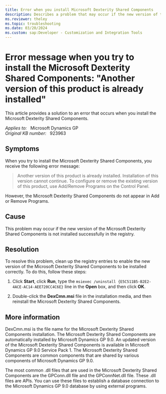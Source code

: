 ```yaml
---
title: Error when you install Microsoft Dexterity Shared Components
description: Describes a problem that may occur if the new version of the Microsoft Dexterity Shared Components is not installed successfully in the registry. Provides a resolution.
ms.reviewer: theley
ms.topic: troubleshooting
ms.date: 03/20/2024
ms.custom: sap:Developer - Customization and Integration Tools
---
```

# Error message when you try to install the Microsoft Dexterity Shared Components: "Another version of this product is already installed"

This article provides a solution to an error that occurs when you install the Microsoft Dexterity Shared Components.

_Applies to:_ &nbsp; Microsoft Dynamics GP  
_Original KB number:_ &nbsp; 923963

## Symptoms

When you try to install the Microsoft Dexterity Shared Components, you receive the following error message:

> Another version of this product is already installed. Installation of this version cannot continue. To configure or remove the existing version of this product, use Add/Remove Programs on the Control Panel.

However, the Microsoft Dexterity Shared Components do not appear in Add or Remove Programs.

## Cause

This problem may occur if the new version of the Microsoft Dexterity Shared Components is not installed successfully in the registry.

## Resolution

To resolve this problem, clean up the registry entries to enable the new version of the Microsoft Dexterity Shared Components to be installed correctly. To do this, follow these steps:

1. Click **Start**, click **Run**, type the `msiexec /uninstall {E5C511B5-B2E2-4ACE-AC14-AEE720CC4C6E}` line in the **Open** box, and then click **OK**.

2. Double-click the **DexCmn.msi** file in the installation media, and then reinstall the Microsoft Dexterity Shared Components.

## More information

DexCmn.msi is the file name for the Microsoft Dexterity Shared Components installation. The Microsoft Dexterity Shared Components are automatically installed by Microsoft Dynamics GP 9.0. An updated version of the Microsoft Dexterity Shared Components is available in Microsoft Dynamics GP 9.0 Service Pack 1. The Microsoft Dexterity Shared Components are common components that are shared by various components of Microsoft Dynamics GP 9.0.

The most common .dll files that are used in the Microsoft Dexterity Shared Components are the GPConn.dll file and the GPConnNet.dll file. These .dll files are APIs. You can use these files to establish a database connection to the Microsoft Dynamics GP 9.0 database by using external programs.
